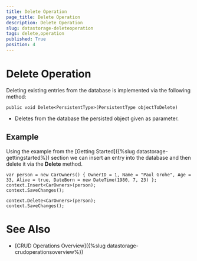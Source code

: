 ```yaml
---
title: Delete Operation
page_title: Delete Operation
description: Delete Operation
slug: datastorage-deleteoperation
tags: delete,operation
published: True
position: 4
---
```


# Delete Operation

Deleting existing entries from the database is implemented via the following method:
	
	public void Delete<PersistentType>(PersistentType objectToDelete)

- Deletes from the database the persisted object given as parameter.

## Example

Using the example from the [Getting Started]({%slug datastorage-gettingstarted%}) section we can insert an entry into the database and then delete it via the **Delete** method.
	
	var person = new CarOwners() { OwnerID = 1, Name = "Paul Grohe", Age = 33, Alive = true, DateBorn = new DateTime(1980, 7, 23) };
	context.Insert<CarOwners>(person);
	context.SaveChanges();

	context.Delete<CarOwners>(person);
	context.SaveChanges();

# See Also

 * [CRUD Operations Overview]({%slug datastorage-crudoperationsoverview%})
